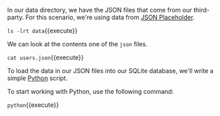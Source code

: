 In our data directory, we have the JSON files that come from our third-party. For this scenario, we're using data from [JSON Placeholder](https://jsonplaceholder.typicode.com/).

`ls -lrt data`{{execute}}

We can look at the contents one of the `json` files.

`cat users.json`{{execute}}

To load the data in our JSON files into our SQLite database, we'll write a simple [Python](https://www.python.org/) script.

To start working with Python, use the following command:

`python`{{execute}}
